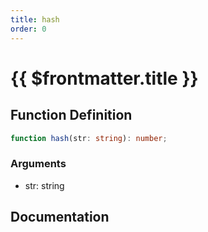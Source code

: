 ```yaml
---
title: hash
order: 0
---
```


# {{ $frontmatter.title }}

## Function Definition

```ts
function hash(str: string): number;
```

### Arguments

* str: string

## Documentation

<!--@include: ./parts/hash.md-->
